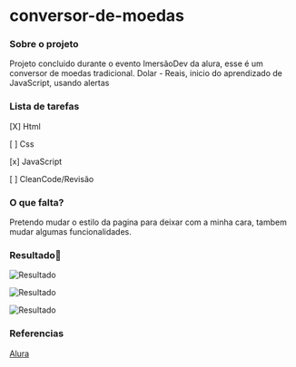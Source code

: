 # conversor-de-moedas

### **Sobre o projeto**

Projeto concluido durante o evento ImersãoDev da alura, esse é um conversor de moedas tradicional. Dolar - Reais, inicio do aprendizado de JavaScript, usando alertas

### **Lista de tarefas**

[X] Html

[ ] Css

[x] JavaScript

[ ] CleanCode/Revisão

### **O que falta?**

Pretendo mudar o estilo da pagina para deixar com a minha cara, tambem mudar algumas funcionalidades.

### **Resultado**:clap:

![Resultado](https://user-images.githubusercontent.com/80369075/114099039-952ae780-9898-11eb-81d2-c1720b8ab69c.png)

![Resultado](https://user-images.githubusercontent.com/80369075/114099121-b2f84c80-9898-11eb-8165-4ffe784e42da.png)

![Resultado](https://user-images.githubusercontent.com/80369075/114099201-cc999400-9898-11eb-87d0-6a35dc8e8746.png)

### **Referencias**


[Alura](https://www.alura.com.br/)

